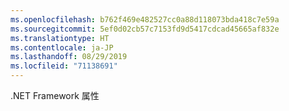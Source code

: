 ```yaml
---
ms.openlocfilehash: b762f469e482527cc0a88d118073bda418c7e59a
ms.sourcegitcommit: 5ef0d02cb57c7153fd9d5417cdcad45665af832e
ms.translationtype: HT
ms.contentlocale: ja-JP
ms.lasthandoff: 08/29/2019
ms.locfileid: "71138691"
---
```

.NET Framework 属性